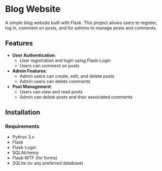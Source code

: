 # Blog Website

A simple blog website built with Flask. This project allows users to register, log in, comment on posts, and for admins to manage posts and comments.

## Features

- **User Authentication**:
  - User registration and login using Flask-Login
  - Users can comment on posts
- **Admin Features**:
  - Admin users can create, edit, and delete posts
  - Admin users can delete comments
- **Post Management**:
  - Users can view and read posts
  - Admin can delete posts and their associated comments

## Installation

### Requirements

- Python 3.x
- Flask
- Flask-Login
- SQLAlchemy
- Flask-WTF (for forms)
- SQLite (or any preferred database)

